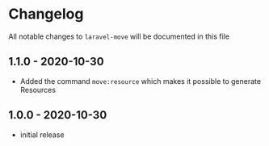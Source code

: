 # Changelog

All notable changes to `laravel-move` will be documented in this file

## 1.1.0 - 2020-10-30

- Added the command `move:resource` which makes it possible to generate Resources

## 1.0.0 - 2020-10-30

- initial release
